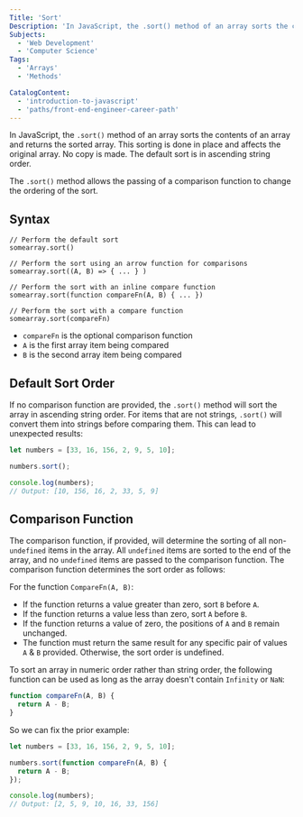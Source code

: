 ```yaml
---
Title: 'Sort'
Description: 'In JavaScript, the .sort() method of an array sorts the contents of an array and returns the sorted array. This sorting is done in place and affects the original array. No copy is made. The default sort is in ascending string order. The .sort() method allows the passing of a comparison function to change the ordering of the sort. javascript // Perform the default sort somearray.sort() // Perform the sort using an arrow function for comparisons somearray.sort((A, B) => { ... } )'
Subjects:
  - 'Web Development'
  - 'Computer Science'
Tags:
  - 'Arrays'
  - 'Methods'

CatalogContent:
  - 'introduction-to-javascript'
  - 'paths/front-end-engineer-career-path'
---
```


In JavaScript, the `.sort()` method of an array sorts the contents of an array and returns the sorted array. This sorting is done in place and affects the original array. No copy is made. The default sort is in ascending string order.

The `.sort()` method allows the passing of a comparison function to change the ordering of the sort.

## Syntax

```pseudo
// Perform the default sort
somearray.sort()

// Perform the sort using an arrow function for comparisons
somearray.sort((A, B) => { ... } )

// Perform the sort with an inline compare function
somearray.sort(function compareFn(A, B) { ... })

// Perform the sort with a compare function
somearray.sort(compareFn)
```

- `compareFn` is the optional comparison function
- `A` is the first array item being compared
- `B` is the second array item being compared

## Default Sort Order

If no comparison function are provided, the `.sort()` method will sort the array in ascending string order.
For items that are not strings, `.sort()` will convert them into strings before comparing them. This can lead to unexpected results:

```javascript
let numbers = [33, 16, 156, 2, 9, 5, 10];

numbers.sort();

console.log(numbers);
// Output: [10, 156, 16, 2, 33, 5, 9]
```

## Comparison Function

The comparison function, if provided, will determine the sorting of all non-`undefined` items in the array.
All `undefined` items are sorted to the end of the array, and no `undefined` items are passed to the comparison function.
The comparison function determines the sort order as follows:

For the function `CompareFn(A, B)`:

- If the function returns a value greater than zero, sort `B` before `A`.
- If the function returns a value less than zero, sort `A` before `B`.
- If the function returns a value of zero, the positions of `A` and `B` remain unchanged.
- The function must return the same result for any specific pair of values `A` & `B` provided. Otherwise, the sort order is undefined.

To sort an array in numeric order rather than string order, the following function can be used as long as the array doesn't contain `Infinity` or `NaN`:

```javascript
function compareFn(A, B) {
  return A - B;
}
```

So we can fix the prior example:

```javascript
let numbers = [33, 16, 156, 2, 9, 5, 10];

numbers.sort(function compareFn(A, B) {
  return A - B;
});

console.log(numbers);
// Output: [2, 5, 9, 10, 16, 33, 156]
```
